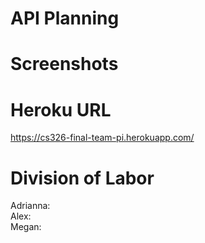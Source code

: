 # API Planning

# Screenshots

# Heroku URL

https://cs326-final-team-pi.herokuapp.com/

# Division of Labor

Adrianna:  
Alex:  
Megan:  